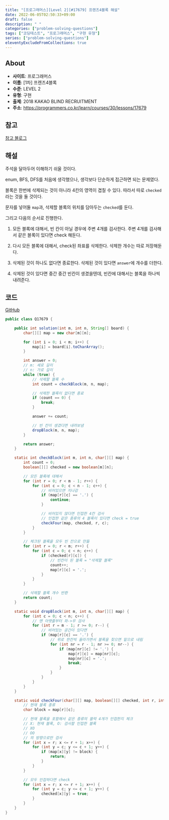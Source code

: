 ```yaml
---
title: "[프로그래머스][Level 2][#17679] 프렌즈4블록 해설"
date: 2022-06-05T02:50:33+09:00
draft: false
description: " "
categories: ["problem-solving-questions"]
tags: ["코딩테스트", "프로그래머스", "구현 유형"]
series: ["problem-solving-questions"]
eleventyExcludeFromCollections: true
---
```


## About

- **사이트**: 프로그래머스
- **이름**: \[1차\] 프렌즈4블록
- **수준**: LEVEL 2
- **유형**: 구현
- **출제**: 2018 KAKAO BLIND RECRUITMENT
- **주소**: https://programmers.co.kr/learn/courses/30/lessons/17679

## 참고

[참고 블로그](https://velog.io/@hyeon930/%ED%94%84%EB%A1%9C%EA%B7%B8%EB%9E%98%EB%A8%B8%EC%8A%A4-%ED%94%84%EB%A0%8C%EC%A6%884%EB%B8%94%EB%A1%9D-Java)

## 해설

주석을 달아두어 이해하기 쉬울 것이다.

enum, BFS, DFS를 처음에 생각했으나, 생각보다 단순하게 접근하면 되는 문제였다.

블록은 한번에 삭제되는 것이 아니라 4칸의 영역이 겹칠 수 있다. 따라서 따로 `checked` 라는 것을 둘 것이다.

문자를 넣어둘 `map`과, 삭제할 블록의 위치를 담아두는 `checked`를 둔다.

그리고 다음의 순서로 진행한다.

1. 모든 블록에 대해서, 빈 칸이 아닐 경우에 주변 4개를 검사한다. 주변 4개를 검사해서 같은 블록이 있다면 check 해둔다.

2. 다시 모든 블록에 대해서, check된 좌표를 삭제한다. 삭제한 개수는 따로 저장해둔다.

3. 삭제된 것이 하나도 없다면 종료한다. 삭제된 것이 있다면 `answer`에 개수를 더한다.

4. 삭제된 것이 있다면 중간 중간 빈칸이 생겼을텐데, 빈칸에 대해서는 블록을 하나씩 내려준다.

## 코드

[GitHub](https://github.com/litsynp/ps-java/blob/main/app/src/main/java/psjava/programmers/challenges/level2/Q17679.java)

```java
public class Q17679 {

    public int solution(int m, int n, String[] board) {
        char[][] map = new char[m][n];

        for (int i = 0; i < m; i++) {
            map[i] = board[i].toCharArray();
        }

        int answer = 0;
        // m: 세로 길이
        // n: 가로 길이
        while (true) {
            // 삭제할 블록 수
            int count = checkBlock(m, n, map);

            // 삭제한 블록이 없다면 종료
            if (count == 0) {
                break;
            }

            answer += count;

            // 빈 칸이 생겼다면 내려보냄
            dropBlock(m, n, map);
        }

        return answer;
    }

    static int checkBlock(int m, int n, char[][] map) {
        int count = 0;
        boolean[][] checked = new boolean[m][n];

        // 모든 블록에 대해서
        for (int r = 0; r < m - 1; r++) {
            for (int c = 0; c < n - 1; c++) {
                // 비어있으면 지나감
                if (map[r][c] == '.') {
                    continue;
                }

                // 비어있지 않다면 인접한 4칸 검사
                // 인접한 같은 종류의 4 블록이 있다면 check = true
                checkFour(map, checked, r, c);
            }
        }

        // 체크된 블록을 모두 빈 칸으로 만듦
        for (int r = 0; r < m; r++) {
            for (int c = 0; c < n; c++) {
                if (checked[r][c]) {
                    // 빈칸이 된 블록 = "삭제할 블록"
                    count++;
                    map[r][c] = '.';
                }
            }
        }

        // 삭제할 블록 개수 반환
        return count;
    }

    static void dropBlock(int m, int n, char[][] map) {
        for (int c = 0; c < n; c++) {
            // 맨 아랫줄부터 좌->우 검사
            for (int r = m - 1; r >= 0; r--) {
                // 비어있는 공간이 있다면
                if (map[r][c] == '.') {
                    // 위로 한칸씩 올라가면서 블록을 찾으면 밑으로 내림
                    for (int nr = r - 1; nr >= 0; nr--) {
                        if (map[nr][c] != '.') {
                            map[r][c] = map[nr][c];
                            map[nr][c] = '.';
                            break;
                        }
                    }
                }
            }
        }
    }

    static void checkFour(char[][] map, boolean[][] checked, int r, int c) {
        // 현재 블록 종류
        char block = map[r][c];

        // 현재 블록을 포함해서 같은 종류의 블럭 4개가 인접한지 체크
        // X: 현재 블록, O: 검사할 인접한 블록
        // XO
        // OO
        // 의 방향으로만 검사
        for (int x = r; x <= r + 1; x++) {
            for (int y = c; y <= c + 1; y++) {
                if (map[x][y] != block) {
                    return;
                }
            }
        }

        // 모두 인접하다면 check
        for (int x = r; x <= r + 1; x++) {
            for (int y = c; y <= c + 1; y++) {
                checked[x][y] = true;
            }
        }
    }
}
```
